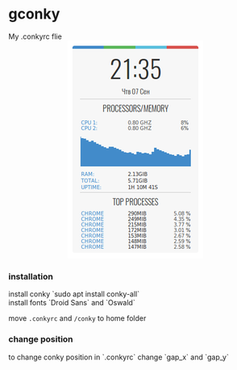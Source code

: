 <h1> gconky </h1>
My .conkyrc flie

<div align="center">
<img src="screenshot.png">
</div>
<h3>installation</h3>
install conky `sudo apt install conky-all` <br>
install fonts `Droid Sans` and `Oswald` <br>

move `.conkyrc` and  `/conky` to home folder

<h3>change position</h3>
to change conky position in `.conkyrc` change `gap_x` and `gap_y`
